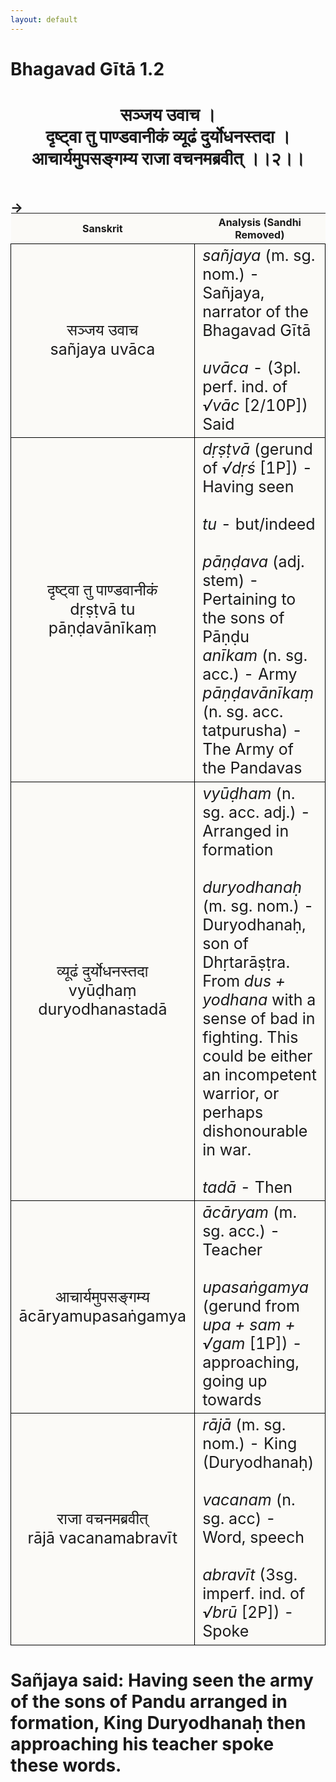 ```yaml
---
layout: default
---
```

<!---
Text can be **bold**, _italic_, or ~~strikethrough~~.

[Link to another page](./another-page.html)

There should be whitespace between paragraphs.

There should be whitespace between paragraphs. We recommend including a README, or a file with information about your project.
--->

# Bhagavad Gītā 1.2

<style>
table {
  border-collapse: collapse;
  border-style: hidden;
}
th {
  background: #FBFAF7;
}
td {
  font-size: 25px;
  background: #FBFAF7;
  border: 1px solid black;
}
</style>

<h1 style="text-align:center">
सञ्जय उवाच ।<br>
दृष्ट्वा तु पाण्डवानीकं व्यूढं दुर्योधनस्तदा ।<br>
आचार्यमुपसङ्गम्य राजा वचनमब्रवीत् ।।२।।
</h1>
<div style="position:relative;min-width:960px">
 <h2 style="position: absolute;left:0;top:0">→</h2>
</div>
<div style="position:relative;min-width:960px">
 <h2 style="position: absolute;right:0;top:0">→</h2>
</div>
<br>
<br>

| Sanskrit | Analysis (Sandhi Removed) |
|:-:|-|
| सञ्जय उवाच<br>sañjaya uvāca | <em>sañjaya</em> (m. sg. nom.) - Sañjaya, narrator of the Bhagavad Gītā<br><br><em>uvāca</em> - (3pl. perf. ind. of <em>√vāc</em> [2/10P]) Said |
|  दृष्ट्वा तु पाण्डवानीकं<br>dṛṣṭvā tu pāṇḍavānīkaṃ  | <em>dṛṣṭvā</em> (gerund of <em>√dṛś</em> [1P]) - Having seen<br><br><em>tu</em> - but/indeed<br><br><em>pāṇḍava</em> (adj. stem) - Pertaining to the sons of Pāṇḍu<br><em>anīkam</em> (n. sg. acc.) - Army<br><em>pāṇḍavānīkaṃ</em> (n. sg. acc. tatpurusha) - The Army of the Pandavas |
|  व्यूढं दुर्योधनस्तदा<br>vyūḍhaṃ duryodhanastadā  | <em>vyūḍham</em> (n. sg. acc. adj.) - Arranged in formation<br><br><em>duryodhanaḥ</em> (m. sg. nom.) - Duryodhanaḥ, son of Dhṛtarāṣṭra. From <em>dus + yodhana</em> with a sense of bad in fighting. This could be either an incompetent warrior, or perhaps dishonourable in war.<br><br><em>tadā</em> - Then |
| आचार्यमुपसङ्गम्य<br>ācāryamupasaṅgamya | <em>ācāryam</em> (m. sg. acc.) - Teacher<br><br><em>upasaṅgamya</em> (gerund from <em>upa + sam + √gam</em> [1P]) - approaching, going up towards |
| राजा वचनमब्रवीत्<br>rājā vacanamabravīt | <em>rājā</em> (m. sg. nom.) - King (Duryodhanaḥ)<br><br><em>vacanam</em> (n. sg. acc) - Word, speech<br><br><em>abravīt</em> (3sg. imperf. ind. of <em>√brū</em> [2P]) - Spoke |

<h1>
Sañjaya said: Having seen the army of the sons of Pandu arranged in formation, King Duryodhanaḥ then
approaching his teacher spoke these words.
</h1>
